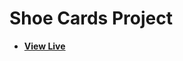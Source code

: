 # Shoe Cards Project

- [**View Live**](https://tahmid-sarker.github.io/Modern-HTML-CSS-Notes/05-Box-Model-and-Positioning/10-Shoe-Cards-Project/)